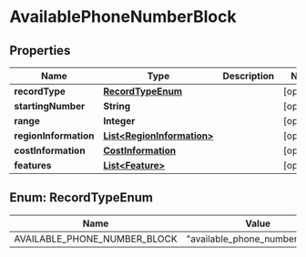 

# AvailablePhoneNumberBlock


## Properties

| Name | Type | Description | Notes |
|------------ | ------------- | ------------- | -------------|
|**recordType** | [**RecordTypeEnum**](#RecordTypeEnum) |  |  [optional] |
|**startingNumber** | **String** |  |  [optional] |
|**range** | **Integer** |  |  [optional] |
|**regionInformation** | [**List&lt;RegionInformation&gt;**](RegionInformation.md) |  |  [optional] |
|**costInformation** | [**CostInformation**](CostInformation.md) |  |  [optional] |
|**features** | [**List&lt;Feature&gt;**](Feature.md) |  |  [optional] |



## Enum: RecordTypeEnum

| Name | Value |
|---- | -----|
| AVAILABLE_PHONE_NUMBER_BLOCK | &quot;available_phone_number_block&quot; |



